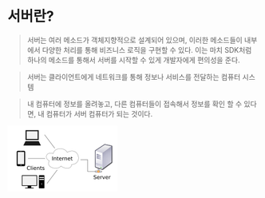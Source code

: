 # 서버란?

> 서버는 여러 메소드가 객체지향적으로 설계되어 있으며, 이러한 메소드들이 내부에서 다양한 처리를 통해 비즈니스 로직을 구현할 수 있다. 이는 마치 SDK처럼 하나의 메소드를 통해서 서버를 시작할 수 있게 개발자에게 편의성을 준다.

> 서버는 클라이언트에게 네트워크를 통해 정보나 서비스를 전달하는 컴퓨터 시스템

> 내 컴퓨터에 정보를 올려놓고, 다른 컴퓨터들이 접속해서 정보를 확인 할 수 있다면, 내 컴퓨터가 서버 컴퓨터가 되는 것이다.

![server1](images/Server1.png)